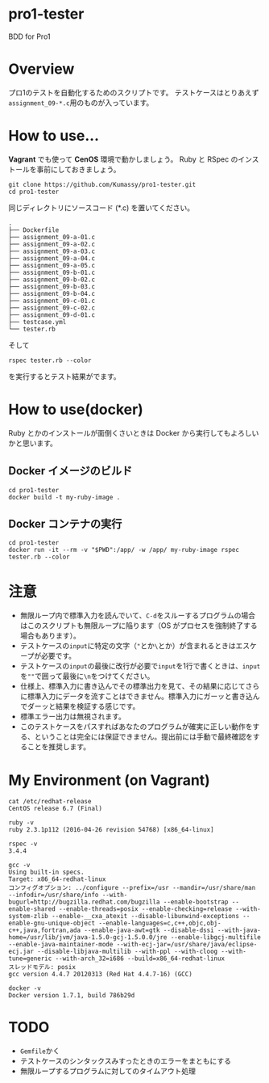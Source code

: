 # pro1-tester
BDD for Pro1

# Overview
プロ1のテストを自動化するためのスクリプトです。
テストケースはとりあえず`assignment_09-*.c`用のものが入っています。

# How to use...
**Vagrant** でも使って **CenOS** 環境で動かしましょう。
Ruby と RSpec のインストールを事前にしておきましょう。

```
git clone https://github.com/Kumassy/pro1-tester.git
cd pro1-tester
```

同じディレクトリにソースコード (*.c) を置いてください。
```
.
├── Dockerfile
├── assignment_09-a-01.c
├── assignment_09-a-02.c
├── assignment_09-a-03.c
├── assignment_09-a-04.c
├── assignment_09-a-05.c
├── assignment_09-b-01.c
├── assignment_09-b-02.c
├── assignment_09-b-03.c
├── assignment_09-b-04.c
├── assignment_09-c-01.c
├── assignment_09-c-02.c
├── assignment_09-d-01.c
├── testcase.yml
└── tester.rb
```
そして
```
rspec tester.rb --color
```
を実行するとテスト結果がでます。

# How to use(docker)
Ruby とかのインストールが面倒くさいときは Docker から実行してもよろしいかと思います。

## Docker イメージのビルド
```
cd pro1-tester
docker build -t my-ruby-image .
```

## Docker コンテナの実行
```
cd pro1-tester
docker run -it --rm -v "$PWD":/app/ -w /app/ my-ruby-image rspec tester.rb --color
```

# 注意
- 無限ループ内で標準入力を読んでいて、`C-d`をスルーするプログラムの場合はこのスクリプトも無限ループに陥ります（OS がプロセスを強制終了する場合もあります）。
- テストケースの`input`に特定の文字（`"`とか`\`とか）が含まれるときはエスケープが必要です。
- テストケースの`input`の最後に改行が必要で`input`を1行で書くときは、`input`を`""`で囲って最後に`\n`をつけてください。
- 仕様上、標準入力に書き込んでその標準出力を見て、その結果に応じてさらに標準入力にデータを流すことはできません。標準入力にガーッと書き込んでダーッと結果を検証する感じです。
- 標準エラー出力は無視されます。
- このテストケースをパスすればあなたのプログラムが確実に正しい動作をする、ということは完全には保証できません。提出前には手動で最終確認をすることを推奨します。

# My Environment (on Vagrant)
```
cat /etc/redhat-release 
CentOS release 6.7 (Final)
```
```
ruby -v
ruby 2.3.1p112 (2016-04-26 revision 54768) [x86_64-linux]
```
```
rspec -v
3.4.4
```
```
gcc -v
Using built-in specs.
Target: x86_64-redhat-linux
コンフィグオプション: ../configure --prefix=/usr --mandir=/usr/share/man --infodir=/usr/share/info --with-bugurl=http://bugzilla.redhat.com/bugzilla --enable-bootstrap --enable-shared --enable-threads=posix --enable-checking=release --with-system-zlib --enable-__cxa_atexit --disable-libunwind-exceptions --enable-gnu-unique-object --enable-languages=c,c++,objc,obj-c++,java,fortran,ada --enable-java-awt=gtk --disable-dssi --with-java-home=/usr/lib/jvm/java-1.5.0-gcj-1.5.0.0/jre --enable-libgcj-multifile --enable-java-maintainer-mode --with-ecj-jar=/usr/share/java/eclipse-ecj.jar --disable-libjava-multilib --with-ppl --with-cloog --with-tune=generic --with-arch_32=i686 --build=x86_64-redhat-linux
スレッドモデル: posix
gcc version 4.4.7 20120313 (Red Hat 4.4.7-16) (GCC) 
```
```
docker -v
Docker version 1.7.1, build 786b29d
```

# TODO
- `Gemfile`かく
- テストケースのシンタックスみすったときのエラーをまともにする
- 無限ループするプログラムに対してのタイムアウト処理
